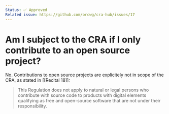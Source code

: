 ```yaml
---
Status: ✅ Approved
Related issue: https://github.com/orcwg/cra-hub/issues/17
---
```


# Am I subject to the CRA if I only contribute to an open source project?

No. Contributions to open source projects are explicitely not in scope of the CRA, as stated in [[Recital 18]]:

> This Regulation does not apply to natural or legal persons who contribute with source code to products with digital elements qualifying as free and open-source software that are not under their responsibility.
